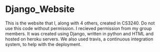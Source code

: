 # Django_Website
This is the website that I, along with 4 others, created in CS3240. Do not use this code without permission. I recieved permission from my group members. 
It was created using Django, written in python and HTML and hosted on heroku servers. We also used travis, a continuous integration system, to help with the deployment.
